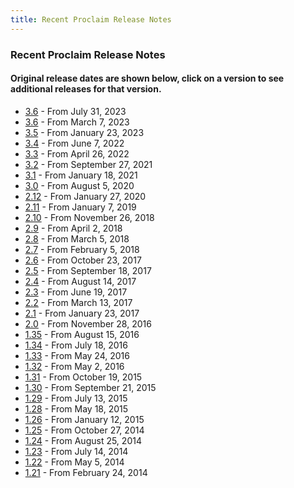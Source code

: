 ```yaml
---
title: Recent Proclaim Release Notes
---
```


### Recent Proclaim Release Notes
#### Original release dates are shown below, click on a version to see additional releases for that version.
* [3.6](http://faithlife.github.io/ProclaimReleaseNotes/4.0/ReleaseNotes.html) - From July 31, 2023
* [3.6](http://faithlife.github.io/ProclaimReleaseNotes/3.6/ReleaseNotes.html) - From March 7, 2023
* [3.5](http://faithlife.github.io/ProclaimReleaseNotes/3.5/ReleaseNotes.html) - From January 23, 2023
* [3.4](http://faithlife.github.io/ProclaimReleaseNotes/3.4/ReleaseNotes.html) - From June 7, 2022
* [3.3](http://faithlife.github.io/ProclaimReleaseNotes/3.3/ReleaseNotes.html) - From April 26, 2022
* [3.2](http://faithlife.github.io/ProclaimReleaseNotes/3.2/ReleaseNotes.html) - From September 27, 2021
* [3.1](http://faithlife.github.io/ProclaimReleaseNotes/3.1/ReleaseNotes.html) - From January 18, 2021
* [3.0](http://faithlife.github.io/ProclaimReleaseNotes/3.0/ReleaseNotes.html) - From August 5, 2020
* [2.12](http://faithlife.github.io/ProclaimReleaseNotes/2.12/ReleaseNotes.html) - From January 27, 2020
* [2.11](http://faithlife.github.io/ProclaimReleaseNotes/2.11/ReleaseNotes.html) - From January 7, 2019
* [2.10](http://faithlife.github.io/ProclaimReleaseNotes/2.10/ReleaseNotes.html) - From November 26, 2018
* [2.9](http://faithlife.github.io/ProclaimReleaseNotes/2.9/ReleaseNotes.html) - From April 2, 2018
* [2.8](http://faithlife.github.io/ProclaimReleaseNotes/2.8/ReleaseNotes.html) - From March 5, 2018
* [2.7](http://faithlife.github.io/ProclaimReleaseNotes/2.7/ReleaseNotes.html) - From February 5, 2018
* [2.6](http://faithlife.github.io/ProclaimReleaseNotes/2.6/ReleaseNotes.html) - From October 23, 2017
* [2.5](http://faithlife.github.io/ProclaimReleaseNotes/2.5/ReleaseNotes.html) - From September 18, 2017
* [2.4](http://faithlife.github.io/ProclaimReleaseNotes/2.4/ReleaseNotes.html) - From August 14, 2017
* [2.3](http://faithlife.github.io/ProclaimReleaseNotes/2.3/ReleaseNotes.html) - From June 19, 2017
* [2.2](http://faithlife.github.io/ProclaimReleaseNotes/2.2/ReleaseNotes.html) - From March 13, 2017
* [2.1](http://faithlife.github.io/ProclaimReleaseNotes/2.1/ReleaseNotes.html) - From January 23, 2017
* [2.0](http://faithlife.github.io/ProclaimReleaseNotes/2.0/ReleaseNotes.html) - From November 28, 2016
* [1.35](http://faithlife.github.io/ProclaimReleaseNotes/1.35/ReleaseNotes.html) - From August 15, 2016
* [1.34](http://faithlife.github.io/ProclaimReleaseNotes/1.34/ReleaseNotes.html) - From July 18, 2016
* [1.33](http://faithlife.github.io/ProclaimReleaseNotes/1.33/ReleaseNotes.html) - From May 24, 2016
* [1.32](http://faithlife.github.io/ProclaimReleaseNotes/1.32/ReleaseNotes.html) - From May 2, 2016
* [1.31](http://faithlife.github.io/ProclaimReleaseNotes/1.31/ReleaseNotes.html) - From October 19, 2015
* [1.30](http://faithlife.github.io/ProclaimReleaseNotes/1.30/ReleaseNotes.html) - From September 21, 2015
* [1.29](http://faithlife.github.io/ProclaimReleaseNotes/1.29/ReleaseNotes.html) - From July 13, 2015
* [1.28](http://faithlife.github.io/ProclaimReleaseNotes/1.28/ReleaseNotes.html) - From May 18, 2015
* [1.26](http://faithlife.github.io/ProclaimReleaseNotes/1.26/ReleaseNotes.html) - From January 12, 2015
* [1.25](http://faithlife.github.io/ProclaimReleaseNotes/1.25/ReleaseNotes.html) - From October 27, 2014
* [1.24](http://faithlife.github.io/ProclaimReleaseNotes/1.24/ReleaseNotes.html) - From August 25, 2014
* [1.23](http://faithlife.github.io/ProclaimReleaseNotes/1.23/ReleaseNotes.html) - From July 14, 2014
* [1.22](http://faithlife.github.io/ProclaimReleaseNotes/1.22/ReleaseNotes.html) - From May 5, 2014
* [1.21](http://faithlife.github.io/ProclaimReleaseNotes/1.21/ReleaseNotes.html) - From February 24, 2014
